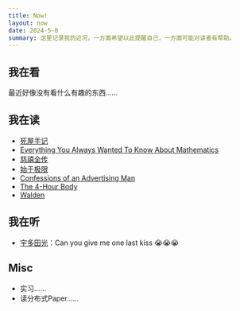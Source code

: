```yaml
---
title: Now!
layout: now
date: 2024-5-8
summary: 这里记录我的近况，一方面希望以此提醒自己，一方面可能对读者有帮助。
---
```



## 我在看

最近好像没有看什么有趣的东西……

## 我在读

- [死屋手记](https://book.douban.com/subject/25887915/)
- [Everything You Always Wanted To Know About Mathematics](https://www.math.cmu.edu/~jmackey/151_128/bws_book.pdf)
- [慈禧全传](https://book.douban.com/subject/26305373/)
- [始于极限](https://book.douban.com/subject/35966120/)
- [Confessions of an Advertising Man](https://book.douban.com/subject/1758577/)
- [The 4-Hour Body](https://book.douban.com/subject/4243400/)
- [Walden](https://book.douban.com/subject/34898459/)

## 我在听

- [宇多田光](https://www.utadahikaru.jp/en/)：Can you give me one last kiss 😭😭😭

## Misc

- 实习……
- 读分布式Paper……